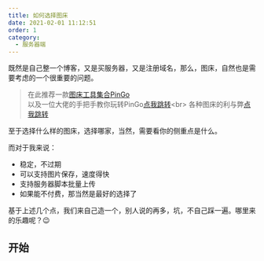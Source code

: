 ```yaml
---
title: 如何选择图床
date: 2021-02-01 11:12:51
order: 1
category:
  - 服务器端
---
```


既然是自己整一个博客，又是买服务器，又是注册域名，那么，图床，自然也是需要考虑的一个很重要的问题。

> 在此推荐一款[图床工具集合PinGo](https://github.com/Molunerfinn/PicGo/releases)<br>
> 以及一位大佬的手把手教你玩转PinGo[点我跳转]('https://www.jianshu.com/p/9d91355e8418')<br>
> 各种图床的利与弊[点我跳转](https://www.antmoe.com/posts/de414de5/)

至于选择什么样的图床，选择哪家，当然，需要看你的侧重点是什么。

而对于我来说：

+ 稳定，不过期
+ 可以支持图片保存，速度得快
+ 支持服务器脚本批量上传
+ 如果能不付费，那当然是最好的选择了

基于上述几个点，我们来自己造一个，别人说的再多，坑，不自己踩一遍。哪里来的乐趣呢？:wink:

## 开始
